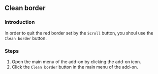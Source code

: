 ## Clean border 

### Introduction

In order to quit the red border set by the `Scroll` button, you shoul use the `Clean border` button.
 
### Steps

1. Open the main menu of the add-on by clicking the add-on icon.
2. Click the `Clean border` button in the main menu of the add-on.
